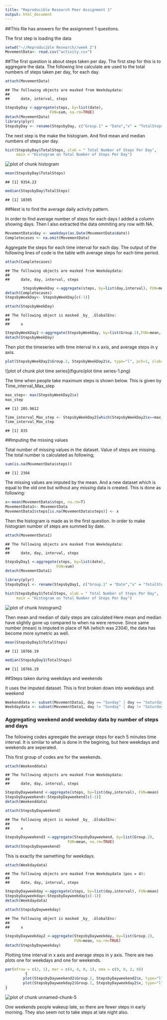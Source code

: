 ```yaml
---
title: "Reproducible Research Peer Assignment 1"
output: html_document
---
```


##This file has answers for the assignment 1 questions.

The first step is loading the data



```r
setwd("~//Reproducible Research//week 2")
MovementData<- read.csv("activity.csv")
```

##The first question is about steps taken per day.
The first step for this is to aggregare the data.
The following line calculate are used to the total numbers of steps taken per day, for each day.


```r
attach(MovementData)
```

```
## The following objects are masked from Weekdaydata:
## 
##     date, interval, steps
```

```r
StepsbyDay <-aggregate(steps, by=list(date), 
                    FUN=sum, na.rm=TRUE)
detach(MovementData)
library(plyr)
StepsbyDay <- rename(StepsbyDay, c("Group.1" = "Date","x" = "TotalSteps" ))
```

The next step is the make the histogram.
And find mean and median numbers of steps per day.

```r
hist(StepsbyDay$TotalSteps, xlab = " Total Number of Steps Per Day", 
     main = "Histogram on Total Number of Steps Per Day")
```

![plot of chunk histogram](figure/histogram-1.png) 

```r
mean(StepsbyDay$TotalSteps)
```

```
## [1] 9354.23
```

```r
median(StepsbyDay$TotalSteps)
```

```
## [1] 10395
```

##Next is to find the average daily activity pattern.

In order to find average number of steps for each days I added a column showing days.
Then I also extracted the data ommiting any row with NA.


```r
MovementData$day <- weekdays(as.Date(MovementData$date))
Completecases <- na.omit(MovementData)
```

Aggregate the steps for each time interval for each day.
The output of the following lines of code 
is the table with average steps for each time period.


```r
attach(Completecases)
```

```
## The following objects are masked from Weekdaydata:
## 
##     date, day, interval, steps
```

```r
        StepsbyWeekDay <-aggregate(steps, by=list(day,interval), FUN=mean, na.rm=T)
detach(Completecases)
StepsbyWeekDay<- StepsbyWeekDay[c(-1)]

attach(StepsbyWeekDay)
```

```
## The following object is masked _by_ .GlobalEnv:
## 
##     x
```

```r
StepsbyWeekDay2 <-aggregate(StepsbyWeekDay, by=list(Group.2),FUN=mean, na.rm= T)
detach(StepsbyWeekDay)
```

Then plot the timeseries with time interval in x axis, 
and average steps in y axis.


```r
plot(StepsbyWeekDay2$Group.2, StepsbyWeekDay2$x, type="l", pch=1, xlab= "Time Interval",ylab = "Average steps")
```

![plot of chunk plot time series](figure/plot time series-1.png) 

The time when people take maximum steps is shown below.
This is given by Time_interval_Max_step

```r
max_step<- max(StepsbyWeekDay2$x)
max_step
```

```
## [1] 205.9612
```

```r
Time_interval_Max_step <- StepsbyWeekDay2[which(StepsbyWeekDay2$x==max_step), 2]
Time_interval_Max_step
```

```
## [1] 835
```


##Imputing the missing values

Total number of missing values in the dataset.
Value of steps are missing. The total number is calculated as following;

```r
sum(is.na(MovementData$steps))
```

```
## [1] 2304
```

The missing values are imputed by the mean.
And a new dataset which is equal to the old one but without
any missing data is created.
This is done as following:

```r
x<-mean(MovementData$steps, na.rm=T)
MovementData1<- MovementData
MovementData1$steps[is.na(MovementData$steps)] <- x
```

Then the histogram is made as in the first question.
In order to make histogram number of steps are summed by date.


```r
attach(MovementData1)
```

```
## The following objects are masked from Weekdaydata:
## 
##     date, day, interval, steps
```

```r
StepsbyDay1 <-aggregate(steps, by=list(date), 
                       FUN=sum)
detach(MovementData1)

library(plyr)
StepsbyDay1 <- rename(StepsbyDay1, c("Group.1" = "Date","x" = "TotalSteps" ))

hist(StepsbyDay1$TotalSteps, xlab = " Total Number of Steps Per Day", 
     main = "Histogram on Total Number of Steps Per Day")
```

![plot of chunk histogram2](figure/histogram2-1.png) 

Then mean and median of daily steps are calculated
 Here mean and median have slightly gone up compared to when na were remove.
 Since same number (mean) is imputed in place of NA (which was 2304), the data has become more symetric as well.

```r
mean(StepsbyDay1$TotalSteps)
```

```
## [1] 10766.19
```

```r
median(StepsbyDay1$TotalSteps)
```

```
## [1] 10766.19
```

##Steps taken during weekdays and weekends


 It uses the imputed dataset.
 This is first broken down into weekdays and weekend
 

```r
Weekenddata <- subset(MovementData1, day == "Sunday" | day == "Saturday" ) 
Weekdaydata <- subset(MovementData1, day != "Sunday" | day != "Saturday" ) 
```
 
### Aggregating weekend andd weekday data by number of steps and days
The following codes agreegate the average steps for each 5 minutes time interval. It is similar to what is done in the begining, but here weekdays and weekends are seperated. 

This first group of codes are for the weekends.
 

```r
attach(Weekenddata)
```

```
## The following objects are masked from Weekdaydata:
## 
##     date, day, interval, steps
```

```r
StepsbyDayweekend <-aggregate(steps, by=list(day,interval), FUN=mean)
StepsbyDayweekend<-StepsbyDayweekend[c(-1)]
detach(Weekenddata)

attach(StepsbyDayweekend)
```

```
## The following object is masked _by_ .GlobalEnv:
## 
##     x
```

```r
StepsbyDayweekend2 <-aggregate(StepsbyDayweekend, by=list(Group.2), 
                            FUN=mean, na.rm=TRUE)
detach(StepsbyDayweekend)
```
This is exactly the samething for weekdays.


```r
attach(Weekdaydata)
```

```
## The following objects are masked from Weekdaydata (pos = 4):
## 
##     date, day, interval, steps
```

```r
StepsbyDayweekday <-aggregate(steps, by=list(day,interval), FUN=mean)
StepsbyDayweekday<-StepsbyDayweekday[c(-1)]
detach(Weekdaydata)

attach(StepsbyDayweekday)
```

```
## The following object is masked _by_ .GlobalEnv:
## 
##     x
```

```r
StepsbyDayweekday2 <-aggregate(StepsbyDayweekday, by=list(Group.2), 
                               FUN=mean, na.rm=TRUE)
detach(StepsbyDayweekday)
```
 
 Plotting time interval in x axis and average steps in y axis.
 There are two plots one for weekdays and one for weekends.
 

```r
par(mfrow = c(2, 1), mar = c(4, 4, 0, 1), oma = c(0, 0, 2, 0))
         {
        plot(StepsbyDayweekend2$Group.2, StepsbyDayweekend2$x, type="l", pch=1, xlab= "", ylab= 'Steps Weekends')
        plot(StepsbyDayweekday2$Group.2, StepsbyDayweekday2$x, type="l", pch=1, xlab= "Time Interval", ylab='Steps Weekdays')
}
```

![plot of chunk unnamed-chunk-5](figure/unnamed-chunk-5-1.png) 
 
 
One weekends people wakeup late, so there are fewer steps in early morning.
They also seem not to take steps at late night also.

